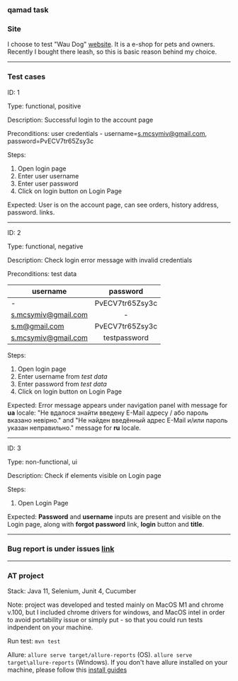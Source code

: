 ### qamad task
### Site
I choose to test "Wau Dog" [website](https://waudog.ua/). It is a e-shop for pets and owners. 
Recently I bought there leash, so this is basic reason behind my choice.  

***
### Test cases
ID: 1 

Type: functional, positive

Description: Successful login to the account page

Preconditions: user credentials - username=s.mcsymiv@gmail.com, password=PvECV7tr65Zsy3c

Steps: 
1. Open login page
2. Enter user username
3. Enter user password
4. Click on login button on Login Page

Expected: User is on the account page, can see orders, history address, password. links.
     
---
ID: 2

Type: functional, negative

Description: Check login error message with invalid credentials

Preconditions: test data
     
| username            | password        |
| --------------------|:---------------:|
| -                   | PvECV7tr65Zsy3c |
| s.mcsymiv@gmail.com | -               |
| s.m@gmail.com       | PvECV7tr65Zsy3c |
| s.mcsymiv@gmail.com | testpassword    |
     
Steps:
1. Open login page
2. Enter username from _test data_
3. Enter password from _test data_
4. Click on login button on Login Page

Expected: Error message appears under navigation panel with message for __ua__ locale:
"Не вдалося знайти введену E-Mail адресу / або пароль вказано невірно." and
"Не найден введённый адрес E-Mail и/или пароль указан неправильно." message for __ru__ locale.

---
ID: 3

Type: non-functional, ui

Description: Check if elements visible on Login page

Steps:
1. Open Login Page

Expected: __Password__ and __username__ inputs are present and visible on the Login page, 
along with __forgot password__ link, __login__ button and __title__.

***
### Bug report is under issues [link](https://github.com/mcsymiv/qamad/issues)

***
### AT project
Stack: Java 11, Selenium, Junit 4, Cucumber

Note: project was developed and tested mainly on MacOS M1 and chrome v.100, 
but I included chrome drivers for windows, and MacOS intel in order to avoid
portability issue or simply put - so that you could run tests indpendent on your machine.

Run test: `mvn test`

Allure: 
`allure serve target/allure-reports` (OS). 
`allure serve target\allure-reports` (Windows). 
If you don't have allure installed on your machine, please follow this [install guides](https://docs.qameta.io/allure/#_installing_a_commandline)

